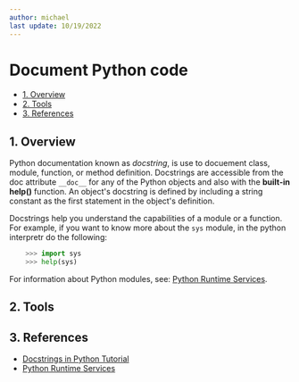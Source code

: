 ```yaml
---
author: michael
last update: 10/19/2022
---
```


# Document Python code
- [1. Overview](#1-overview)
- [2. Tools](#2-tools)
- [3. References](#3-references)


## 1. Overview 

Python documentation known as *docstring*, is use to docuement class, module, function, or method definition. 
Docstrings are accessible from the doc attribute `__doc__` for any of the Python objects and also with the **built-in help()** function. 
An object's docstring is defined by including a string constant as the first statement in the object's definition.

Docstrings help you understand the capabilities of a module or a function. For example, if you want to know more about the `sys` module, in the python interpretr do the following:
```python
    >>> import sys
    >>> help(sys)
```
For information about Python modules, see: [Python Runtime Services](https://docs.python.org/3.9/library/python.html#python-runtime-services).

## 2. Tools


## 3. References
- [Docstrings in Python Tutorial](https://www.datacamp.com/tutorial/docstrings-python)
- [Python Runtime Services](https://docs.python.org/3.9/library/python.html#python-runtime-services)